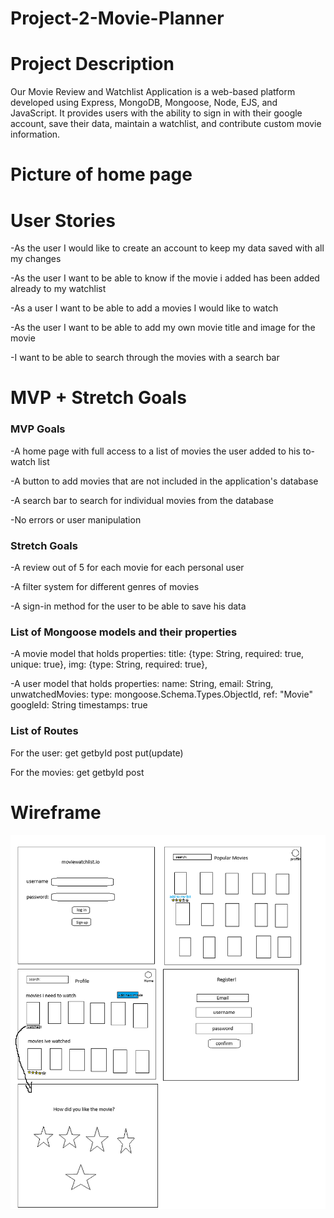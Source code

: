 # Project-2-Movie-Planner

# Project Description 
Our Movie Review and Watchlist Application is a web-based platform developed using Express, MongoDB, Mongoose, Node, EJS, and JavaScript. It provides users with the ability to sign in with their google account, save their data, maintain a watchlist, and contribute custom movie information.

# Picture of home page 



# User Stories 
-As the user I would like to create an account to keep my data saved with all my changes

-As the user I want to be able to know if the movie i added has been added already to my watchlist 

-As a user I want to be able to add a movies I would like to watch

-As the user I want to be able to add my own movie title and image for the movie 

-I want to be able to search through the movies with a search bar

# MVP + Stretch Goals 
### MVP Goals
-A home page with full access to a list of movies the user added to his to-watch list

-A button to add movies that are not included in the application's database

-A search bar to search for individual movies from the database 

-No errors or user manipulation 


### Stretch Goals
-A review out of 5 for each movie for each personal user 

-A filter system for different genres of movies

-A sign-in method for the user to be able to save his data 

### List of Mongoose models and their properties
-A movie model that holds properties: 
  title: {type: String, required: true, unique: true},
  img: {type: String, required: true},
   
-A user model that holds properties: 
    name: String,
    email: String,
    unwatchedMovies: 
    type: mongoose.Schema.Types.ObjectId,
    ref: "Movie"
    googleId: String
    timestamps: true

### List of Routes
For the user:
get
getbyId
post
put(update)


For the movies: 
get
getbyId
post


# Wireframe
![Alt text](project2_wireframe.png)






